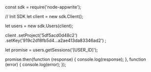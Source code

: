 const sdk = require('node-appwrite');

// Init SDK
let client = new sdk.Client();

let users = new sdk.Users(client);

client
    .setProject('5df5acd0d48c2')
    .setKey('919c2d18fb5d4...a2ae413da83346ad2')
;

let promise = users.getSessions('[USER_ID]');

promise.then(function (response) {
    console.log(response);
}, function (error) {
    console.log(error);
});